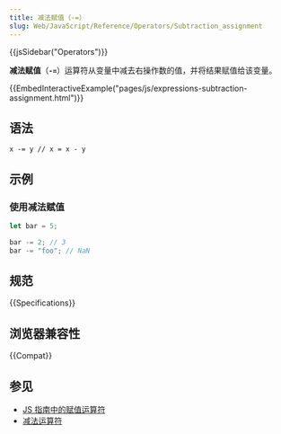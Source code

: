 ```yaml
---
title: 减法赋值（-=）
slug: Web/JavaScript/Reference/Operators/Subtraction_assignment
---
```


{{jsSidebar("Operators")}}

**减法赋值**（**`-=`**）运算符从变量中减去右操作数的值，并将结果赋值给该变量。

{{EmbedInteractiveExample("pages/js/expressions-subtraction-assignment.html")}}

## 语法

```js-nolint
x -= y // x = x - y
```

## 示例

### 使用减法赋值

```js
let bar = 5;

bar -= 2; // 3
bar -= "foo"; // NaN
```

## 规范

{{Specifications}}

## 浏览器兼容性

{{Compat}}

## 参见

- [JS 指南中的赋值运算符](/zh-CN/docs/Web/JavaScript/Guide/Expressions_and_operators#赋值运算符)
- [减法运算符](/zh-CN/docs/Web/JavaScript/Reference/Operators/Subtraction)
